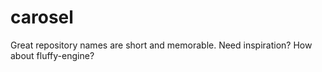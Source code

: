 # carosel
Great repository names are short and memorable. Need inspiration? How about fluffy-engine?
